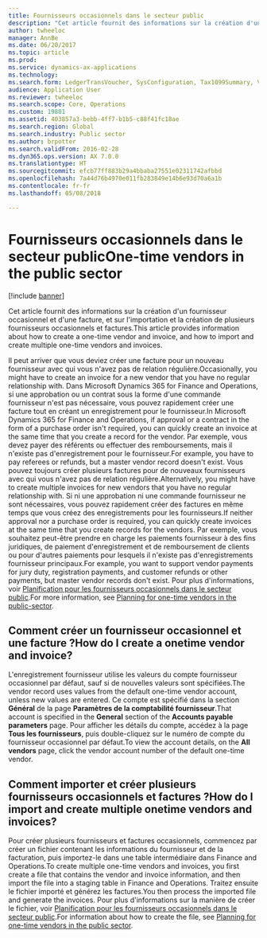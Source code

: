 ```yaml
---
title: Fournisseurs occasionnels dans le secteur public
description: "Cet article fournit des informations sur la création d'un fournisseur occasionnel et d'une facture, et sur l'importation et la création de plusieurs fournisseurs occasionnels et factures."
author: twheeloc
manager: AnnBe
ms.date: 06/20/2017
ms.topic: article
ms.prod: 
ms.service: dynamics-ax-applications
ms.technology: 
ms.search.form: LedgerTransVoucher, SysConfiguration, Tax1099Summary, VendTableListPage
audience: Application User
ms.reviewer: twheeloc
ms.search.scope: Core, Operations
ms.custom: 19801
ms.assetid: 403857a3-bebb-4ff7-b1b5-c88f41fc18ae
ms.search.region: Global
ms.search.industry: Public sector
ms.author: brpotter
ms.search.validFrom: 2016-02-28
ms.dyn365.ops.version: AX 7.0.0
ms.translationtype: HT
ms.sourcegitcommit: efcb77ff883b29a4bbaba27551e02311742afbbd
ms.openlocfilehash: 7a44d76b4970e011fb283849e14b6e93d70a6a1b
ms.contentlocale: fr-fr
ms.lasthandoff: 05/08/2018

---
```


# <a name="one-time-vendors-in-the-public-sector"></a><span data-ttu-id="61f46-103">Fournisseurs occasionnels dans le secteur public</span><span class="sxs-lookup"><span data-stu-id="61f46-103">One-time vendors in the public sector</span></span>

[!include [banner](../includes/banner.md)]

<span data-ttu-id="61f46-104">Cet article fournit des informations sur la création d'un fournisseur occasionnel et d'une facture, et sur l'importation et la création de plusieurs fournisseurs occasionnels et factures.</span><span class="sxs-lookup"><span data-stu-id="61f46-104">This article provides information about how to create a one-time vendor and invoice, and how to import and create multiple one-time vendors and invoices.</span></span> 

<span data-ttu-id="61f46-105">Il peut arriver que vous deviez créer une facture pour un nouveau fournisseur avec qui vous n'avez pas de relation régulière.</span><span class="sxs-lookup"><span data-stu-id="61f46-105">Occasionally, you might have to create an invoice for a new vendor that you have no regular relationship with.</span></span> <span data-ttu-id="61f46-106">Dans Microsoft Dynamics 365 for Finance and Operations, si une approbation ou un contrat sous la forme d'une commande fournisseur n'est pas nécessaire, vous pouvez rapidement créer une facture tout en créant un enregistrement pour le fournisseur.</span><span class="sxs-lookup"><span data-stu-id="61f46-106">In Microsoft Dynamics 365 for Finance and Operations, if approval or a contract in the form of a purchase order isn't required, you can quickly create an invoice at the same time that you create a record for the vendor.</span></span> <span data-ttu-id="61f46-107">Par exemple, vous devez payer des référents ou effectuer des remboursements, mais il n'existe pas d'enregistrement pour le fournisseur.</span><span class="sxs-lookup"><span data-stu-id="61f46-107">For example, you have to pay referees or refunds, but a master vendor record doesn't exist.</span></span> <span data-ttu-id="61f46-108">Vous pouvez toujours créer plusieurs factures pour de nouveaux fournisseurs avec qui vous n'avez pas de relation régulière.</span><span class="sxs-lookup"><span data-stu-id="61f46-108">Alternatively, you might have to create multiple invoices for new vendors that you have no regular relationship with.</span></span> <span data-ttu-id="61f46-109">Si ni une approbation ni une commande fournisseur ne sont nécessaires, vous pouvez rapidement créer des factures en même temps que vous créez des enregistrements pour les fournisseurs.</span><span class="sxs-lookup"><span data-stu-id="61f46-109">If neither approval nor a purchase order is required, you can quickly create invoices at the same time that you create records for the vendors.</span></span> <span data-ttu-id="61f46-110">Par exemple, vous souhaitez peut-être prendre en charge les paiements fournisseur à des fins juridiques, de paiement d'enregistrement et de remboursement de clients ou pour d'autres paiements pour lesquels il n'existe pas d'enregistrements fournisseur principaux.</span><span class="sxs-lookup"><span data-stu-id="61f46-110">For example, you want to support vendor payments for jury duty, registration payments, and customer refunds or other payments, but master vendor records don't exist.</span></span> <span data-ttu-id="61f46-111">Pour plus d'informations, voir [Planification pour les fournisseurs occasionnels dans le secteur public](plan-one-time-vendors-public-sector.md).</span><span class="sxs-lookup"><span data-stu-id="61f46-111">For more information, see [Planning for one-time vendors in the public-sector](plan-one-time-vendors-public-sector.md).</span></span>

## <a name="how-do-i-create-a-onetime-vendor-and-invoice"></a><span data-ttu-id="61f46-112">Comment créer un fournisseur occasionnel et une facture ?</span><span class="sxs-lookup"><span data-stu-id="61f46-112">How do I create a onetime vendor and invoice?</span></span>
<span data-ttu-id="61f46-113">L'enregistrement fournisseur utilise les valeurs du compte fournisseur occasionnel par défaut, sauf si de nouvelles valeurs sont spécifiées.</span><span class="sxs-lookup"><span data-stu-id="61f46-113">The vendor record uses values from the default one-time vendor account, unless new values are entered.</span></span> <span data-ttu-id="61f46-114">Ce compte est spécifié dans la section **Général** de la page **Paramètres de la comptabilité fournisseur**.</span><span class="sxs-lookup"><span data-stu-id="61f46-114">That account is specified in the **General** section of the **Accounts payable parameters** page.</span></span> <span data-ttu-id="61f46-115">Pour afficher les détails du compte, accédez à la page **Tous les fournisseurs**, puis double-cliquez sur le numéro de compte du fournisseur occasionnel par défaut.</span><span class="sxs-lookup"><span data-stu-id="61f46-115">To view the account details, on the **All vendors** page, click the vendor account number of the default one-time vendor.</span></span>

## <a name="how-do-i-import-and-create-multiple-onetime-vendors-and-invoices"></a><span data-ttu-id="61f46-116">Comment importer et créer plusieurs fournisseurs occasionnels et factures ?</span><span class="sxs-lookup"><span data-stu-id="61f46-116">How do I import and create multiple onetime vendors and invoices?</span></span>
<span data-ttu-id="61f46-117">Pour créer plusieurs fournisseurs et factures occasionnels, commencez par créer un fichier contenant les informations du fournisseur et de la facturation, puis importez-le dans une table intermédiaire dans Finance and Operations.</span><span class="sxs-lookup"><span data-stu-id="61f46-117">To create multiple one-time vendors and invoices, you first create a file that contains the vendor and invoice information, and then import the file into a staging table in Finance and Operations.</span></span> <span data-ttu-id="61f46-118">Traitez ensuite le fichier importé et générez les factures.</span><span class="sxs-lookup"><span data-stu-id="61f46-118">You then process the imported file and generate the invoices.</span></span> <span data-ttu-id="61f46-119">Pour plus d'informations sur la manière de créer le fichier, voir [Planification pour les fournisseurs occasionnels dans le secteur public](plan-one-time-vendors-public-sector.md).</span><span class="sxs-lookup"><span data-stu-id="61f46-119">For information about how to create the file, see [Planning for one-time vendors in the public sector](plan-one-time-vendors-public-sector.md).</span></span>  




